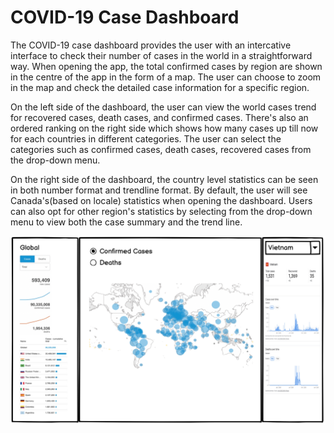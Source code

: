 # COVID-19 Case Dashboard

The COVID-19 case dashboard provides the user with an intercative interface to check their number of cases in the world in a straightforward way. When opening the app, the total confirmed cases by region are shown in the centre of the app in the form of a map.  The user can choose to zoom in the map and check the detailed case information for a specific region. 

On the left side of the dashboard, the user can view the world cases trend for recovered cases, death cases, and confirmed cases. There's also an ordered ranking on the right side which shows how many cases up till now for each countries in different categories. The user can select the categories such as confirmed cases, death cases, recovered cases from the drop-down menu. 

On the right side of the dashboard, the country level statistics can be seen in both number format and trendline format. By default, the user will see Canada's(based on locale) statistics when opening the dashboard. Users can also opt for other region's statistics by selecting from the drop-down menu to view both the case summary and the trend line. 

![](image.png)